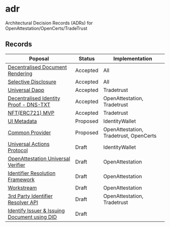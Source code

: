 # adr

Architectural Decision Records (ADRs) for OpenAttestation/OpenCerts/TradeTrust

## Records

| Poposal                                                                             | Status   | Implementation                         |
| ----------------------------------------------------------------------------------- | -------- | -------------------------------------- |
| [Decentralised Document Rendering](./decentralised_rendering.md)                    | Accepted | All                                    |
| [Selective Disclosure](./selective_disclosure.md)                                   | Accepted | All                                    |
| [Universal Dapp](./configurable_dapp_usability.md)                                  | Accepted | Tradetrust                             |
| [Decentralised Identity Proof - DNS-TXT](./decentralized_identity_proof_DNS-TXT.md) | Accepted | OpenAttestation, Tradetrust            |
| [NFT(ERC721) MVP](./nft_oa_minimal_code.md)                                         | Accepted | Tradetrust                             |
| [UI Metadata](./ui_metadata.md)                                                     | Proposed | IdentityWallet                         |
| [Common Provider](./provider.md)                                                    | Proposed | OpenAttestation, Tradetrust, OpenCerts |
| [Universal Actions Protocol](./universal_actions.md)                                | Draft    | IdentityWallet                         |
| [OpenAttestation Universal Verifier](./verifier.md)                                 | Draft    | OpenAttestation                        |
| [Identifier Resolution Framework](./identifier_resolution_framework.md)             | Draft    | OpenAttestation                        |
| [Workstream](./workstream.md)                                                       | Draft    | OpenAttestation                        |
| [3rd Party Identifier Resolver API](./identifier_resolution_api.md)                 | Draft    | OpenAttestation, Tradetrust            |
| [Identify Issuer & Issuing Document using DID](./issuing_using_did.md)              | Draft    |                                        |
